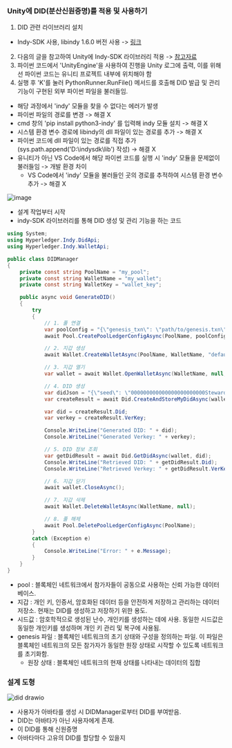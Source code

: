 ### Unity에 DID(분산신원증명)를 적용 및 사용하기

1. DID 관련 라이브러리 설치 
  - Indy-SDK 사용, libindy 1.6.0 버전 사용 -> [링크](https://repo.sovrin.org/windows/libindy/stable/)
2. 다음의 글을 참고하여 Unity에 Indy-SDK 라이브러리 적용 -> [참고자료](https://github.com/geunkim/Metaverse/tree/main/HyperledgerAries/AvataDID)
3. 파이썬 코드에서 'UnityEngine'을 사용하여 진행을 Unity 로그에 출력, 이를 위해선 파이썬 코드는 유니티 프로젝트 내부에 위치해야 함
4. 실행 후 'K'를 눌러 PythonRunner.RunFile() 메서드를 호출해 DID 발급 및 관리 기능이 구현된 외부 파이썬 파일을 불러들임.

  - 해당 과정에서 'indy' 모듈을 찾을 수 없다는 에러가 발생
  - 파이썬 파일의 경로를 변경 -> 해결 X
  - cmd 창의 'pip install python3-indy' 를 입력해 indy 모듈 설치 -> 해결 X
  - 시스템 환경 변수 경로에 libindy의 dll 파일이 있는 경로를 추가 -> 해결 X
  - 파이썬 코드에 dll 파일이 있는 경로를 직접 추가 (sys.path.append('D:\indysdk\lib') 작성) -> 해결 X
  - 유니티가 아닌 VS Code에서 해당 파이썬 코드를 실행 시 'indy' 모듈을 문제없이 불러들임 -> 개발 환경 차이
    - VS Code에서 'indy' 모듈을 불러들인 곳의 경로를 추적하여 시스템 환경 변수 추가 -> 해결 X



![image](https://github.com/Hongyoosung/Metaverse-1/assets/101240036/b73f8517-4750-44d5-bfb0-ee24e5b38335)


- 설계 작업부터 시작
- indy-SDK 라이브러리를 통해 DID 생성 및 관리 기능을 하는 코드
```C#
using System;
using Hyperledger.Indy.DidApi;
using Hyperledger.Indy.WalletApi;

public class DIDManager
{
    private const string PoolName = "my_pool";
    private const string WalletName = "my_wallet";
    private const string WalletKey = "wallet_key";

    public async void GenerateDID()
    {
        try
        {
            // 1. 풀 연결
            var poolConfig = "{\"genesis_txn\": \"path/to/genesis.txn\"}"; // 실제 genesis.txn 파일의 경로로 수정해야 함
            await Pool.CreatePoolLedgerConfigAsync(PoolName, poolConfig);

            // 2. 지갑 생성
            await Wallet.CreateWalletAsync(PoolName, WalletName, "default", null, WalletKey);

            // 3. 지갑 열기
            var wallet = await Wallet.OpenWalletAsync(WalletName, null, WalletKey);

            // 4. DID 생성
            var didJson = "{\"seed\": \"000000000000000000000000Steward1\"}"; // 원하는 시드값으로 수정 가능
            var createResult = await Did.CreateAndStoreMyDidAsync(wallet, didJson);

            var did = createResult.Did;
            var verkey = createResult.VerKey;

            Console.WriteLine("Generated DID: " + did);
            Console.WriteLine("Generated Verkey: " + verkey);

            // 5. DID 정보 조회
            var getDidResult = await Did.GetDidAsync(wallet, did);
            Console.WriteLine("Retrieved DID: " + getDidResult.Did);
            Console.WriteLine("Retrieved Verkey: " + getDidResult.VerKey);

            // 6. 지갑 닫기
            await wallet.CloseAsync();

            // 7. 지갑 삭제
            await Wallet.DeleteWalletAsync(WalletName, null);

            // 8. 풀 해제
            await Pool.DeletePoolLedgerConfigAsync(PoolName);
        }
        catch (Exception e)
        {
            Console.WriteLine("Error: " + e.Message);
        }
    }
}
```
- pool : 블록체인 네트워크에서 참가자들이 공동으로 사용하는 신뢰 가능한 데이터베이스.
- 지갑 : 개인 키, 인증서, 암호화된 데이터 등을 안전하게 저장하고 관리하는 데이터 저장소. 현재는 DID를 생성하고 저장하기 위한 용도.
- 시드값 : 암호학적으로 생성된 난수, 개인키를 생성하는 데에 사용. 동일한 시드값은 동일한 개인키를 생성하며 개인 키 관리 및 복구에 사용됨.
- genesis 파일 : 블록체인 네트워크의 초기 상태와 구성을 정의하는 파일. 이 파일은 블록체인 네트워크의 모든 참가자가 동일한 원장 상태로 시작할 수 있도록 네트워크를 초기화함.
  - 원장 상태 : 블록체인 네트워크의 현재 상태를 나타내는 데이터의 집합

### 설계 도형

![did drawio](https://github.com/Hongyoosung/Metaverse-1/assets/101240036/cdee987a-f3de-496a-8962-4d9b573ea0be)

- 사용자가 아바타를 생성 시 DIDManager로부터 DID를 부여받음.
- DID는 아바타가 아닌 사용자에게 존재.
- 이 DID를 통해 신원증명
- 아바타마다 고유의 DID를 할당할 수 있을지














